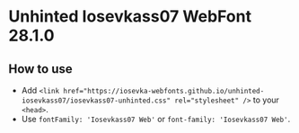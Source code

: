 # Unhinted Iosevkass07 WebFont 28.1.0

## How to use

- Add `<link href="https://iosevka-webfonts.github.io/unhinted-iosevkass07/iosevkass07-unhinted.css" rel="stylesheet" />` to your `<head>`.
- Use `fontFamily: 'Iosevkass07 Web'` or `font-family: 'Iosevkass07 Web'`.
